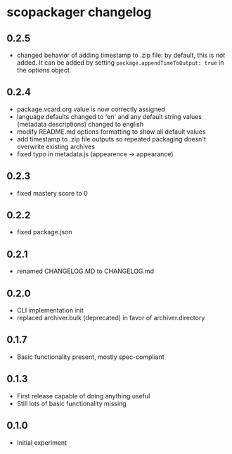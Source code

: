 # scopackager changelog

## 0.2.5
* changed behavior of adding timestamp to .zip file: by default, this is *not* added. It can be added by setting `package.appendTimeToOutput: true` in the options object.

## 0.2.4

* package.vcard.org value is now correctly assigned
* language defaults changed to 'en' and any default string values (metadata descriptions) changed to english
* modify README.md options formatting to show all default values
* add timestamp to .zip file outputs so repeated packaging doesn't overwrite existing archives
* fixed typo in metadata.js (appearence -> appearance)

## 0.2.3

* fixed mastery score to 0

## 0.2.2

* fixed package.json

## 0.2.1

* renamed CHANGELOG.MD to CHANGELOG.md

## 0.2.0

* CLI implementation init
* replaced archiver.bulk (deprecated) in favor of archiver.directory

## 0.1.7

* Basic functionality present, mostly spec-compliant

## 0.1.3

* First release capable of doing anything useful
* Still lots of basic functionality missing

## 0.1.0

* Initial experiment